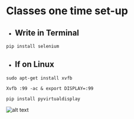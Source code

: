 # Classes one time set-up

* ## Write in Terminal
```
pip install selenium
```

* ## If on Linux

```
sudo apt-get install xvfb
```
```
Xvfb :99 -ac & export DISPLAY=:99
```
```
pip install pyvirtualdisplay
```

![alt text](https://c.tenor.com/TykQcM6kNjEAAAAM/cat-grin.gif)
